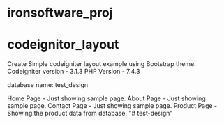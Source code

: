 # ironsoftware_proj
# codeignitor_layout
Create Simple codeigniter layout example using Bootstrap theme.
Codeigniter version - 3.1.3
PHP Version - 7.4.3

database name: test_design

Home Page    -  Just showing sample page.
About Page   - Just showing sample page.
Contact Page - Just showing sample page.
Product Page - Showing the product data from database.
"# test-design" 
